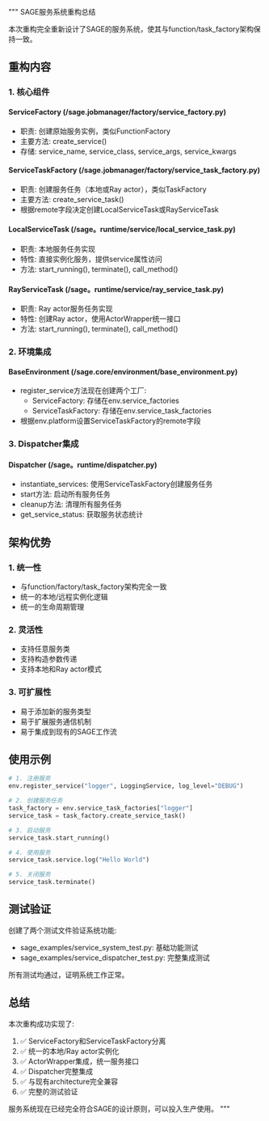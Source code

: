 """
SAGE服务系统重构总结

本次重构完全重新设计了SAGE的服务系统，使其与function/task_factory架构保持一致。

## 重构内容

### 1. 核心组件

#### ServiceFactory (/sage.jobmanager/factory/service_factory.py)
- 职责: 创建原始服务实例，类似FunctionFactory
- 主要方法: create_service()
- 存储: service_name, service_class, service_args, service_kwargs

#### ServiceTaskFactory (/sage.jobmanager/factory/service_task_factory.py)
- 职责: 创建服务任务（本地或Ray actor），类似TaskFactory
- 主要方法: create_service_task()
- 根据remote字段决定创建LocalServiceTask或RayServiceTask

#### LocalServiceTask (/sage。runtime/service/local_service_task.py)
- 职责: 本地服务任务实现
- 特性: 直接实例化服务，提供service属性访问
- 方法: start_running(), terminate(), call_method()

#### RayServiceTask (/sage。runtime/service/ray_service_task.py)
- 职责: Ray actor服务任务实现
- 特性: 创建Ray actor，使用ActorWrapper统一接口
- 方法: start_running(), terminate(), call_method()

### 2. 环境集成

#### BaseEnvironment (/sage.core/environment/base_environment.py)
- register_service方法现在创建两个工厂:
  - ServiceFactory: 存储在env.service_factories
  - ServiceTaskFactory: 存储在env.service_task_factories
- 根据env.platform设置ServiceTaskFactory的remote字段

### 3. Dispatcher集成

#### Dispatcher (/sage。runtime/dispatcher.py)
- instantiate_services: 使用ServiceTaskFactory创建服务任务
- start方法: 启动所有服务任务
- cleanup方法: 清理所有服务任务
- get_service_status: 获取服务状态统计

## 架构优势

### 1. 统一性
- 与function/factory/task_factory架构完全一致
- 统一的本地/远程实例化逻辑
- 统一的生命周期管理

### 2. 灵活性
- 支持任意服务类
- 支持构造参数传递
- 支持本地和Ray actor模式

### 3. 可扩展性
- 易于添加新的服务类型
- 易于扩展服务通信机制
- 易于集成到现有的SAGE工作流

## 使用示例

```python
# 1. 注册服务
env.register_service("logger", LoggingService, log_level="DEBUG")

# 2. 创建服务任务
task_factory = env.service_task_factories["logger"]
service_task = task_factory.create_service_task()

# 3. 启动服务
service_task.start_running()

# 4. 使用服务
service_task.service.log("Hello World")

# 5. 关闭服务
service_task.terminate()
```

## 测试验证

创建了两个测试文件验证系统功能:
- sage_examples/service_system_test.py: 基础功能测试
- sage_examples/service_dispatcher_test.py: 完整集成测试

所有测试均通过，证明系统工作正常。

## 总结

本次重构成功实现了:
1. ✅ ServiceFactory和ServiceTaskFactory分离
2. ✅ 统一的本地/Ray actor实例化
3. ✅ ActorWrapper集成，统一服务接口
4. ✅ Dispatcher完整集成
5. ✅ 与现有architecture完全兼容
6. ✅ 完整的测试验证

服务系统现在已经完全符合SAGE的设计原则，可以投入生产使用。
"""
